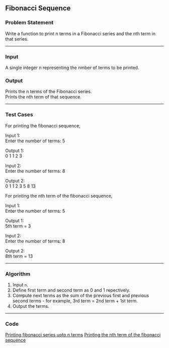 ## Fibonacci Sequence

### Problem Statement

Write a function to print n terms in a Fibonacci series and the nth term in that series.

---

### Input
A single integer n representing the nmber of terms to be printed.

### Output
Prints the n terms of the Fibonacci series. <br>
Prints the nth term of that sequence. <br>

---

### Test Cases

For printing the fibonacci sequence, <br>

Input 1: <br>
Enter the number of terms: 5 <br>

Output 1: <br>
0       1       1       2       3 <br>

Input 2: <br>
Enter the number of terms: 8 <br>

Output 2: <br>
0       1       1       2       3       5       8       13 <br>

For printing the nth term of the fibonacci sequence, <br>

Input 1: <br>
Enter the number of terms: 5 <br>

Output 1: <br>
5th term = 3 <br>

Input 2: <br>
Enter the number of terms: 8 <br>

Output 2: <br>
8th term = 13 <br>

---

### Algorithm

1. Input `n`.
2. Define first term and second term as 0 and 1 repectively.
3. Compute next terms as the sum of the previous first and previous second terms - for example, 3rd term = 2nd term + 1st term.
4. Output the terms.

---

### Code

[Printing fibonacci series upto n terms](fibonacci_sequence.c)
[Printing the nth term of the fibonacci sequence](nth_term_of_fibonacci_series.c)